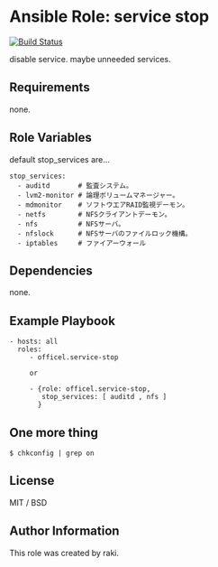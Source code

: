 Ansible Role: service stop
=========

[![Build Status](https://travis-ci.org/officel/ansible-role-service-stop.svg?branch=master)](https://travis-ci.org/officel/ansible-role-service-stop)

disable service. maybe unneeded services.

Requirements
------------

none.

Role Variables
--------------

default stop_services are...

    stop_services: 
      - auditd       # 監査システム。
      - lvm2-monitor # 論理ボリュームマネージャー。
      - mdmonitor    # ソフトウエアRAID監視デーモン。
      - netfs        # NFSクライアントデーモン。
      - nfs          # NFSサーバ。
      - nfslock      # NFSサーバのファイルロック機構。
      - iptables     # ファイアーウォール

Dependencies
------------

none.

Example Playbook
----------------

    - hosts: all
      roles:
         - officel.service-stop

         or

         - {role: officel.service-stop,
            stop_services: [ auditd , nfs ]
           }

One more thing
--------------

    $ chkconfig | grep on

License
-------

MIT / BSD

Author Information
------------------

This role was created by raki.
